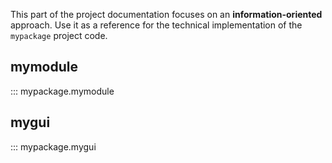 This part of the project documentation focuses on
an **information-oriented** approach. Use it as a
reference for the technical implementation of the
`mypackage` project code.

## mymodule
::: mypackage.mymodule

## mygui
::: mypackage.mygui